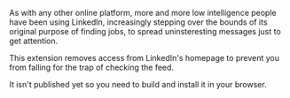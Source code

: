 As with any other online platform, more and more low intelligence people have been using LinkedIn, increasingly stepping over the bounds of its original purpose of finding jobs, to spread uninsteresting messages just to get attention.

This extension removes access from LinkedIn's homepage to prevent you from falling for the trap of checking the feed.

It isn't published yet so you need to build and install it in your browser.
